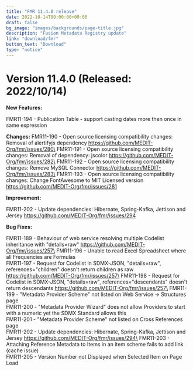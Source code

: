 ```yaml
---
title: "FMR 11.4.0 release"
date: 2022-10-14T00:00:00+00:00
draft: false
bg_image: "images/backgrounds/page-title.jpg"
description: "Fusion Metadata Registry update"
link: "download/fmr"
button_text: "Download"
type: "notice"
---
```


# Version 11.4.0 (Released: 2022/10/14)
**New Features:**

FMR11-194 - Publication Table - support casting dates more then once in same expression

**Changes:**
FMR11-190 - Open source licensing compatibility changes: Removal of alertifyjs dependency https://github.com/MEDIT-Org/fmr/issues/280\
FMR11-191 - Open source licensing compatibility changes: Removal of dependency: jscolor https://github.com/MEDIT-Org/fmr/issues/282\
FMR11-192 - Open source licensing compatibility changes: Remove MySQL Connector https://github.com/MEDIT-Org/fmr/issues/283\
FMR11-193 - Open source licensing compatibility changes: Change FontAwesome to MIT Licensed version https://github.com/MEDIT-Org/fmr/issues/281


**Improvement:**

FMR11-202 - Update dependencies: Hibernate, Spring-Kafka, Jettison and Jersey https://github.com/MEDIT-Org/fmr/issues/294

**Bug Fixes:**

FMR11-189 - Behaviour of web service resolving multiple Codelist inheritance with "details=raw" https://github.com/MEDIT-Org/fmr/issues/257\
FMR11-196 - Unable to read Excel Spreadsheet where all Frequencies are Formulas\
FMR11-197 - Request for Codelist in SDMX-JSON, "details=raw", references="children" doesn't return children as raw https://github.com/MEDIT-Org/fmr/issues/257\
FMR11-198 - Request for Codelist in SDMX-JSON, "details=raw", references="descendants" doesn't return descendants https://github.com/MEDIT-Org/fmr/issues/257\
FMR11-199 - "Metadata Provider Scheme" not listed on Web Service -> Structures page\
FMR11-200 - "Metadata Provider Wizard" does not allow Providers to start with a numeric yet the SDMX Standard allows this\
FMR11-201 - "Metadata Provider Scheme" not listed on Cross References page\
FMR11-202 - Update dependencies: Hibernate, Spring-Kafka, Jettison and Jersey https://github.com/MEDIT-Org/fmr/issues/294\
FMR11-203 - Attaching Reference Metadata to Items in an item scheme fails to add link (cache issue)\
FMR11-205 - Version Number not Displayed when Selected Item on Page Load